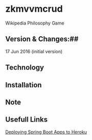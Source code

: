 # zkmvvmcrud #
Wikipedia Philosophy Game

## Version & Changes:##
17 Jun 2016 (initial version)

## Technology ##

## Installation ##

## Note ##

## Usefull Links ##
[Deploying Spring Boot Apps to Heroku](https://devcenter.heroku.com/articles/deploying-spring-boot-apps-to-heroku)
